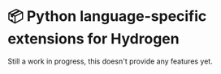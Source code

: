 # :package: Python language-specific extensions for Hydrogen

Still a work in progress, this doesn't provide any features yet.
